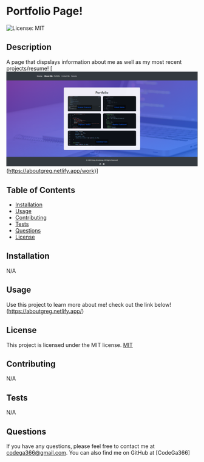 # Portfolio Page!
![License: MIT](https://img.shields.io/badge/License-MIT-yellow.svg)

## Description
A page that dispslays information about me as well as my most recent projects/resume!
[![Portfolio!](/src/Images/screenshot.png)(https://aboutgreg.netlify.app/work)]

## Table of Contents
- [Installation](#installation)
- [Usage](#usage)
- [Contributing](#contributing)
- [Tests](#tests)
- [Questions](#questions)
- [License](#license)

## Installation
N/A

## Usage
Use this project to learn more about me! check out the link below!
(https://aboutgreg.netlify.app/)

## License
This project is licensed under the MIT license.
[MIT](https://opensource.org/licenses/MIT)

## Contributing
N/A

## Tests
N/A

## Questions
If you have any questions, please feel free to contact me at codega366@gmail.com. You can also find me on GitHub at [CodeGa366]
